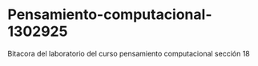 # Pensamiento-computacional-1302925
Bitacora del laboratorio del curso pensamiento computacional sección 18
